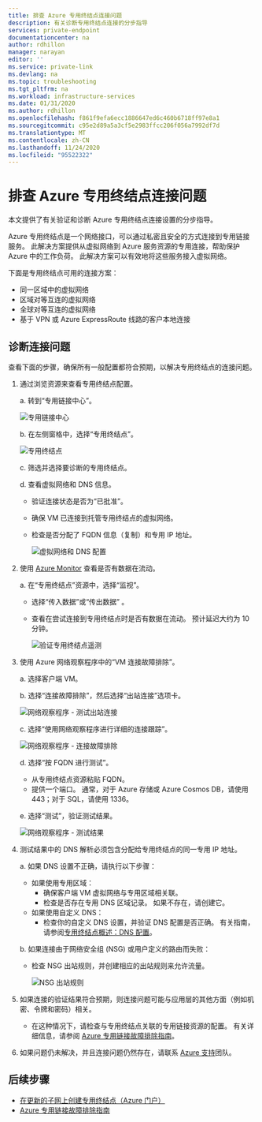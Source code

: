 ```yaml
---
title: 排查 Azure 专用终结点连接问题
description: 有关诊断专用终结点连接的分步指导
services: private-endpoint
documentationcenter: na
author: rdhillon
manager: narayan
editor: ''
ms.service: private-link
ms.devlang: na
ms.topic: troubleshooting
ms.tgt_pltfrm: na
ms.workload: infrastructure-services
ms.date: 01/31/2020
ms.author: rdhillon
ms.openlocfilehash: f861f9efa6ecc1886647ed6c460b6718ff97e8a1
ms.sourcegitcommit: c95e2d89a5a3cf5e2983ffcc206f056a7992df7d
ms.translationtype: MT
ms.contentlocale: zh-CN
ms.lasthandoff: 11/24/2020
ms.locfileid: "95522322"
---
```

# <a name="troubleshoot-azure-private-endpoint-connectivity-problems"></a>排查 Azure 专用终结点连接问题

本文提供了有关验证和诊断 Azure 专用终结点连接设置的分步指导。

Azure 专用终结点是一个网络接口，可以通过私密且安全的方式连接到专用链接服务。 此解决方案提供从虚拟网络到 Azure 服务资源的专用连接，帮助保护 Azure 中的工作负荷。 此解决方案可以有效地将这些服务接入虚拟网络。

下面是专用终结点可用的连接方案：

- 同一区域中的虚拟网络
- 区域对等互连的虚拟网络
- 全球对等互连的虚拟网络
- 基于 VPN 或 Azure ExpressRoute 线路的客户本地连接

## <a name="diagnose-connectivity-problems"></a>诊断连接问题 

查看下面的步骤，确保所有一般配置都符合预期，以解决专用终结点的连接问题。

1. 通过浏览资源来查看专用终结点配置。

    a. 转到“专用链接中心”。

      ![专用链接中心](./media/private-endpoint-tsg/private-link-center.png)

    b. 在左侧窗格中，选择“专用终结点”。
    
      ![专用终结点](./media/private-endpoint-tsg/private-endpoints.png)

    c. 筛选并选择要诊断的专用终结点。

    d. 查看虚拟网络和 DNS 信息。
     - 验证连接状态是否为“已批准”。
     - 确保 VM 已连接到托管专用终结点的虚拟网络。
     - 检查是否分配了 FQDN 信息（复制）和专用 IP 地址。
    
       ![虚拟网络和 DNS 配置](./media/private-endpoint-tsg/vnet-dns-configuration.png)
    
1. 使用 [Azure Monitor](../azure-monitor/overview.md) 查看是否有数据在流动。

    a. 在“专用终结点”资源中，选择“监视”。
     - 选择“传入数据”或“传出数据” 。 
     - 查看在尝试连接到专用终结点时是否有数据在流动。 预计延迟大约为 10 分钟。
    
       ![验证专用终结点遥测](./media/private-endpoint-tsg/private-endpoint-monitor.png)

1.  使用 Azure 网络观察程序中的“VM 连接故障排除”。

    a. 选择客户端 VM。

    b. 选择“连接故障排除”，然后选择“出站连接”选项卡。
    
      ![网络观察程序 - 测试出站连接](./media/private-endpoint-tsg/network-watcher-outbound-connection.png)
    
    c. 选择“使用网络观察程序进行详细的连接跟踪”。
    
      ![网络观察程序 - 连接故障排除](./media/private-endpoint-tsg/network-watcher-connection-troubleshoot.png)

    d. 选择“按 FQDN 进行测试”。
     - 从专用终结点资源粘贴 FQDN。
     - 提供一个端口。 通常，对于 Azure 存储或 Azure Cosmos DB，请使用 443；对于 SQL，请使用 1336。

    e. 选择“测试”，验证测试结果。
    
      ![网络观察程序 - 测试结果](./media/private-endpoint-tsg/network-watcher-test-results.png)
    
        
1. 测试结果中的 DNS 解析必须包含分配给专用终结点的同一专用 IP 地址。

    a. 如果 DNS 设置不正确，请执行以下步骤：
     - 如果使用专用区域： 
       - 确保客户端 VM 虚拟网络与专用区域相关联。
       - 检查是否存在专用 DNS 区域记录。 如果不存在，请创建它。
     - 如果使用自定义 DNS：
       - 检查你的自定义 DNS 设置，并验证 DNS 配置是否正确。
       有关指南，请参阅[专用终结点概述：DNS 配置](./private-endpoint-overview.md#dns-configuration)。

    b. 如果连接由于网络安全组 (NSG) 或用户定义的路由而失败：
     - 检查 NSG 出站规则，并创建相应的出站规则来允许流量。
    
       ![NSG 出站规则](./media/private-endpoint-tsg/nsg-outbound-rules.png)

1. 如果连接的验证结果符合预期，则连接问题可能与应用层的其他方面（例如机密、令牌和密码）相关。
   - 在这种情况下，请检查与专用终结点关联的专用链接资源的配置。 有关详细信息，请参阅 [Azure 专用链接故障排除指南](troubleshoot-private-link-connectivity.md)。

1. 如果问题仍未解决，并且连接问题仍然存在，请联系 [Azure 支持](https://ms.portal.azure.com/#blade/Microsoft_Azure_Support/HelpAndSupportBlade/overview)团队。

## <a name="next-steps"></a>后续步骤

 * [在更新的子网上创建专用终结点（Azure 门户）](./create-private-endpoint-portal.md)
 * [Azure 专用链接故障排除指南](troubleshoot-private-link-connectivity.md)